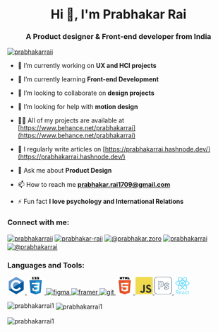 <h1 align="center">Hi 👋, I'm Prabhakar Rai</h1>
<h3 align="center">A Product designer & Front-end developer from India</h3>

<p align="left"> <a href="https://twitter.com/prabhakarraii" target="blank"><img src="https://img.shields.io/twitter/follow/prabhakarraii?logo=twitter&style=for-the-badge" alt="prabhakarraii" /></a> </p>

- 🔭 I’m currently working on **UX and HCI projects**

- 🌱 I’m currently learning **Front-end Development**

- 👯 I’m looking to collaborate on **design projects**

- 🤝 I’m looking for help with **motion design**

- 👨‍💻 All of my projects are available at [https://www.behance.net/prabhakarrai](https://www.behance.net/prabhakarrai)

- 📝 I regularly write articles on [https://prabhakarrai.hashnode.dev/](https://prabhakarrai.hashnode.dev/)

- 💬 Ask me about **Product Design**

- 📫 How to reach me **prabhakar.rai1709@gmail.com**

- ⚡ Fun fact **I love psychology and International Relations**

<h3 align="left">Connect with me:</h3>
<p align="left">
<a href="https://twitter.com/prabhakar_ux" target="blank"><img align="center" src="https://raw.githubusercontent.com/rahuldkjain/github-profile-readme-generator/master/src/images/icons/Social/twitter.svg" alt="prabhakarraii" height="30" width="40" /></a>
<a href="https://linkedin.com/in/prabhakar-raii" target="blank"><img align="center" src="https://raw.githubusercontent.com/rahuldkjain/github-profile-readme-generator/master/src/images/icons/Social/linked-in-alt.svg" alt="prabhakar-raii" height="30" width="40" /></a>
<a href="https://instagram.com/@design.prabhakar" target="blank"><img align="center" src="https://raw.githubusercontent.com/rahuldkjain/github-profile-readme-generator/master/src/images/icons/Social/instagram.svg" alt="@prabhakar.zoro" height="30" width="40" /></a>
<a href="https://www.behance.net/prabhakarrai" target="blank"><img align="center" src="https://raw.githubusercontent.com/rahuldkjain/github-profile-readme-generator/master/src/images/icons/Social/behance.svg" alt="prabhakarrai" height="30" width="40" /></a>
<a href="https://hashnode.com/@prabhakarrai" target="blank"><img align="center" src="https://raw.githubusercontent.com/rahuldkjain/github-profile-readme-generator/master/src/images/icons/Social/hashnode.svg" alt="@prabhakarrai" height="30" width="40" /></a>
</p>

<h3 align="left">Languages and Tools:</h3>
<p align="left"> <a href="https://www.cprogramming.com/" target="_blank" rel="noreferrer"> <img src="https://raw.githubusercontent.com/devicons/devicon/master/icons/c/c-original.svg" alt="c" width="40" height="40"/> </a> <a href="https://www.w3schools.com/css/" target="_blank" rel="noreferrer"> <img src="https://raw.githubusercontent.com/devicons/devicon/master/icons/css3/css3-original-wordmark.svg" alt="css3" width="40" height="40"/> </a> <a href="https://www.figma.com/" target="_blank" rel="noreferrer"> <img src="https://www.vectorlogo.zone/logos/figma/figma-icon.svg" alt="figma" width="40" height="40"/> </a> <a href="https://www.framer.com/" target="_blank" rel="noreferrer"> <img src="https://www.vectorlogo.zone/logos/framer/framer-icon.svg" alt="framer" width="40" height="40"/> </a> <a href="https://git-scm.com/" target="_blank" rel="noreferrer"> <img src="https://www.vectorlogo.zone/logos/git-scm/git-scm-icon.svg" alt="git" width="40" height="40"/> </a> <a href="https://www.w3.org/html/" target="_blank" rel="noreferrer"> <img src="https://raw.githubusercontent.com/devicons/devicon/master/icons/html5/html5-original-wordmark.svg" alt="html5" width="40" height="40"/> </a> <a href="https://developer.mozilla.org/en-US/docs/Web/JavaScript" target="_blank" rel="noreferrer"> <img src="https://raw.githubusercontent.com/devicons/devicon/master/icons/javascript/javascript-original.svg" alt="javascript" width="40" height="40"/> </a> <a href="https://www.photoshop.com/en" target="_blank" rel="noreferrer"> <img src="https://raw.githubusercontent.com/devicons/devicon/master/icons/photoshop/photoshop-line.svg" alt="photoshop" width="40" height="40"/> </a> <a href="https://reactjs.org/" target="_blank" rel="noreferrer"> <img src="https://raw.githubusercontent.com/devicons/devicon/master/icons/react/react-original-wordmark.svg" alt="react" width="40" height="40"/> </a> </p>

<p><img align="left" src="https://github-readme-stats.vercel.app/api/top-langs?username=prabhakarrai1&show_icons=true&locale=en&layout=compact" alt="prabhakarrai1" /></p>

<p>&nbsp;<img align="center" src="https://github-readme-stats.vercel.app/api?username=prabhakarrai1&show_icons=true&locale=en" alt="prabhakarrai1" /></p>

<p><img align="center" src="https://github-readme-streak-stats.herokuapp.com/?user=prabhakarrai1&" alt="prabhakarrai1" /></p>

